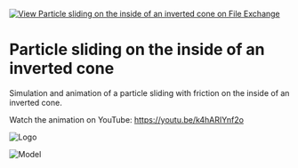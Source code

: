 [![View Particle sliding on the inside of an inverted cone on File Exchange](https://www.mathworks.com/matlabcentral/images/matlab-file-exchange.svg)](https://www.mathworks.com/matlabcentral/fileexchange/90671-particle-sliding-on-the-inside-of-an-inverted-cone)
# Particle sliding on the inside of an inverted cone
Simulation and animation of a particle sliding with friction on the inside of an inverted cone.

Watch the animation on YouTube: https://youtu.be/k4hARIYnf2o

![Logo](https://www.mathworks.com/matlabcentral/mlc-downloads/downloads/183a0eff-74c4-4481-80e6-e6cc22dd3992/5c711182-31ee-4cd6-8bd0-a19766450cf6/images/1641421757.png)

![Model](https://www.dropbox.com/s/wvaep168g2hvv53/particle_cone_model.png?raw=1)
